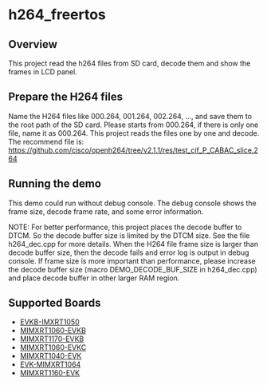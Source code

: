 # h264_freertos

## Overview
This project read the h264 files from SD card, decode them and show the frames
in LCD panel.

## Prepare the H264 files
Name the H264 files like 000.264, 001.264, 002.264, ..., and save them
to the root path of the SD card. Please starts from 000.264, if there is only one
file, name it as 000.264. This project reads the files one by one and decode.
The recommend file is: https://github.com/cisco/openh264/tree/v2.1.1/res/test_cif_P_CABAC_slice.264

## Running the demo
This demo could run without debug console. The debug console shows the
frame size, decode frame rate, and some error information.

NOTE: For better performance, this project places the decode buffer to DTCM.
So the decode buffer size is limited by the DTCM size. See the file h264_dec.cpp
for more details. When the H264 file frame size is larger than decode buffer
size, then the decode fails and error log is output in debug console.
If frame size is more important than performance, please increase the decode
buffer size (macro DEMO_DECODE_BUF_SIZE in h264_dec.cpp) and place decode buffer
in other larger RAM region.

## Supported Boards
- [EVKB-IMXRT1050](../../_boards/evkbimxrt1050/display_examples/h264_freertos/example_board_readme.md)
- [MIMXRT1060-EVKB](../../_boards/evkbmimxrt1060/display_examples/h264_freertos/example_board_readme.md)
- [MIMXRT1170-EVKB](../../_boards/evkbmimxrt1170/display_examples/h264_freertos/example_board_readme.md)
- [MIMXRT1060-EVKC](../../_boards/evkcmimxrt1060/display_examples/h264_freertos/example_board_readme.md)
- [MIMXRT1040-EVK](../../_boards/evkmimxrt1040/display_examples/h264_freertos/example_board_readme.md)
- [EVK-MIMXRT1064](../../_boards/evkmimxrt1064/display_examples/h264_freertos/example_board_readme.md)
- [MIMXRT1160-EVK](../../_boards/evkmimxrt1160/display_examples/h264_freertos/example_board_readme.md)
